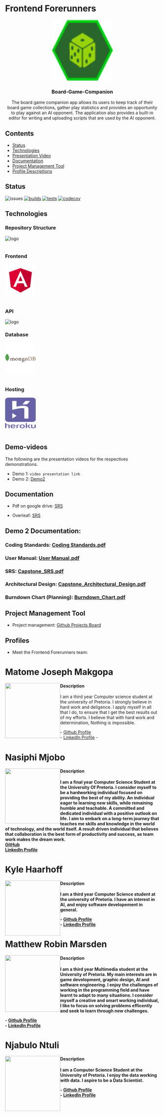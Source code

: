 # Frontend Forerunners

<p align="center">
  <a href="#">
    <img src="apps/client/src/assets/images/logo.png?raw=true" alt="logo" width="200" height="200">
  </a>
</p>

<h3 align="center">Board-Game-Companion</h3>

<p align="center">
The board game companion app allows its users to keep track of their board game collections, gather play statistics and provides an opportunity to play against an AI opponent. The application also provides a built-in editor for writing and uploading scripts that are used by the AI opponent. 
</p>

## Contents
- [Status](#status)
- [Technologies](#technologies)
- [Presentation Video](#demo-videos)
- [Documentation](#documentation)
- [Project Management Tool](#project-management)
- [Profile Descriptions](#profiles)


## Status
![issues](https://img.shields.io/github/issues/COS301-SE-2022/Board-Game-Companion-App?cacheSeconds=3600)
[![builds](https://github.com/COS301-SE-2022/Board-Game-Companion-App/actions/workflows/build.yml/badge.svg)](https://github.com/COS301-SE-2022/Board-Game-Companion-App/actions/workflows/build.yml)
[![tests](https://github.com/COS301-SE-2022/Board-Game-Companion-App/actions/workflows/test.yml/badge.svg)](https://github.com/COS301-SE-2022/Board-Game-Companion-App/actions/workflows/test.yml)
[![codecov](https://codecov.io/gh/COS301-SE-2022/Board-Game-Companion-App/branch/develop/graph/badge.svg?token=DKW9SzCsnW)](https://codecov.io/gh/COS301-SE-2022/Board-Game-Companion-App)

## Technologies

### Repository Structure

<img src="https://raw.githubusercontent.com/nrwl/nx/master/images/nx-logo.png" alt="logo" width="100" height="100"> <br/> <br/>

### Frontend

<img src="apps/client/src/assets/images/angular-icon.png?raw=true" alt="logo" width="100" height="100"> <br/> <br/>

### API

<img src="https://nestjs.com/img/logo_text.svg" alt="logo" width="100" height="100">

### Database

<img src="apps/client/src/assets/images/mongodb-log.png?raw=true" alt="logo" width="100" height="100"> <br/> <br/>

### Hosting

<img src="apps/client/src/assets/images/heroku-logo.svg?raw=true" alt="logo" width="100" height="100"> <br/> <br/>



## Demo-videos
The following are the presentation videos for the respectives demonstrations.

- Demo 1: `video presentation link`
- Demo 2: [Demo2](https://drive.google.com/file/d/1t2zGrtizNcprd2fO6l9r3JMK6PtmsP1E/view)

## Documentation

- Pdf on google drive: [SRS](https://drive.google.com/file/d/1tSqVyGHNXzb36830ZCIaFtKOUB1G7sgG/view?usp=sharing)

- Overleaf: [SRS](https://www.overleaf.com/read/tpqfzqmjvnbx)

## Demo 2 Documentation: 
### Coding Standards: [Coding Standards.pdf](https://github.com/COS301-SE-2022/Board-Game-Companion-App/files/8877387/Coding.Standards.pdf)

### User Manual: [User Manual.pdf](https://github.com/COS301-SE-2022/Board-Game-Companion-App/files/9215717/FrontendForerunners.User.Manual.pdf)




### SRS: [Capstone_SRS.pdf](https://github.com/COS301-SE-2022/Board-Game-Companion-App/files/8876302/Capstone_SRS.pdf)

### Architectural Design: [Capstone_Architectural_Design.pdf](https://github.com/COS301-SE-2022/Board-Game-Companion-App/files/8876323/Capstone_Architectural_Design.pdf)

### Burndown Chart (Planning): [Burndown_Chart.pdf](https://github.com/COS301-SE-2022/Board-Game-Companion-App/files/8883407/Burndown_Chart.pdf)





## Project Management Tool
- Project management: [Github Projects Board](https://github.com/COS301-SE-2022/Board-Game-Companion-App/projects/1)
## Profiles
- Meet the Frontend Forerunners team:

<h1><b>Matome Joseph Makgopa</b></h1>
<img align="left" src="https://user-images.githubusercontent.com/93937047/168194550-fabcbc9a-2554-418f-b4eb-8ffbebfcf59f.jpeg" width="180" height="180" />
<h4>Description</h4>
I am a third year Computer science student at the university of Pretoria. I strongly believe in hard work and deligence. I apply myself in all that I do, to ensure that I get the best results out of my efforts. I believe that with hard work and determination, Nothing is impossible. 
<p></p>
- <a href="https://github.com/Joseph-Makgopa">Github Profile</a> <br/>
- <a href="https://www.linkedin.com/in/matome-makgopa-828822170">LinkedIn Profile</a>
- <br>

<h1><b>Nasiphi Mjobo<b></h1>

<img align="left" src="https://user-images.githubusercontent.com/93937047/167927158-3b0a4fb8-e2e9-4289-b3c5-00da5767dde2.jpeg" width="180" height="180" />
  <h4>Description</h4>
  I am a final year Computer Science Student at the University Of Pretoria. I consider myself to be a hardworking individual focused on providing the best of my ability. 
  An individual eager to learning new skills, while remaining humble and teachable. A committed and dedicated individual with a positive outlook on life. I aim to embark on a long-term journey that teaches me skills and knowledge in the world of technology, and the world itself. 
 A result driven individual that believes that collaboration is the best form of productivity and success, as team work makes the dream work. <br/>
  <a href="https://github.com/NasiphiM">GitHub</a><br/>
  <a href="www.linkedin.com/in/nasiphi-mjobo-420483204">LinkedIn Profile</a>
 
<h1><b>Kyle Haarhoff</b></h1>
<img align="left" src="https://user-images.githubusercontent.com/93937047/168194872-50a85901-0c0f-4139-b692-bbefa704e67b.PNG"width="180" height="180" />
  <p></p>
<h4>Description</h4>
  I am a third year Computer Science student at the university of Pretoria.
  I have an interest in AI, and enjoy software developement in general.
  <p></p>
- <a href="https://github.com/KyleHaarhoff">Github Profile</a> <br/>
- <a href="https://www.linkedin.com/in/kyle-haarhoff-7b2265239/">LinkedIn Profile</a>
  
  <h1><b>Matthew Robin Marsden</b></h1>
  <img align="left" src="https://user-images.githubusercontent.com/93937047/168195045-c6339657-fdfa-45b7-b2c2-ae4a2625bcbc.jpeg" width="180" height="185" />

  <h4>Description</h4>
    I am a third year Multimedia student at the University of Pretoria.
    My main interests are in game development, graphic  design, AI and software engineering. I enjoy the challenges of working in the programming field and       have learnt to adapt to many situations. I consider myself a creative and smart working individual, I like to focus on solving problems efficently and seek to learn through new challenges. <p></p>
  - <a href = "https://github.com/MatthewRobinMarsden">Github Profile</a> <br />
  - <a href = "https://www.linkedin.com/in/matthew-marsden-081138210/">LinkedIn Profile</a>
  
  <h1><b>Njabulo Ntuli<b></h1>
    <img align="left" src="https://user-images.githubusercontent.com/93937047/168195313-c12b999b-0d54-4a0d-88cd-f3a6113eba53.jpeg" width="180" height="180" />

  <h4>Description</h4>
    I am a Computer Science Student at the University of Pretoria. I enjoy the data working with data. I aspire to be a Data Scientist.
  <p></p>
  - <a href = "https://github.com/QabaNjabulo">Github Profile</a> <br />
  - <a href = "https://www.linkedin.com/in/njabulo-ntuli-a195b1229/">LinkedIn Profile</a>
